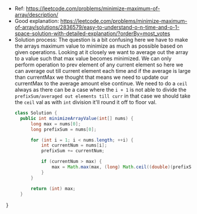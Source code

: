 - Ref: https://leetcode.com/problems/minimize-maximum-of-array/description/
- Good explanation: https://leetcode.com/problems/minimize-maximum-of-array/solutions/2836579/easy-to-understand-o-n-time-and-o-1-space-solution-with-detailed-explanation/?orderBy=most_votes
- Solution process: The question is a bit confusing here we have to make the arrays maximum value to minimize as much as possible based on given operations.
  Looking at it closely we want to average out the array to a value such that max value becomes minimized.
  We can only perform operation to prev element of any current element so here we can average out till current element each time and if the average is large than currentMax we thought that means we need to update our currentMax to the average amount else continue.
  We need to do a `ceil` always as there can be a case where the `i + 1` is not able to divide the `prefixSum/averaged out elements till curr` in that case we should take the `ceil` val as with `int` division it'll round it off to floor val.
  ```java
  class Solution {
    public int minimizeArrayValue(int[] nums) {
        long max = nums[0];
        long prefixSum = nums[0];

        for (int i = 1; i < nums.length; ++i) {
            int currentNum = nums[i];
            prefixSum += currentNum;

            if (currentNum > max) {
                max = Math.max(max, (long) Math.ceil((double)(prefixSum) / (i + 1)));
            }
        }

        return (int) max;
    }
}
```